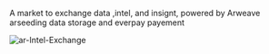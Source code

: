 A market to exchange data ,intel, and insignt, powered by Arweave arseeding data storage and everpay payement

![ar-Intel-Exchange](https://github.com/libaice/ar-intel-exchange/assets/48044642/c783fd41-7151-4e2c-9a3b-75af48aabec4)
